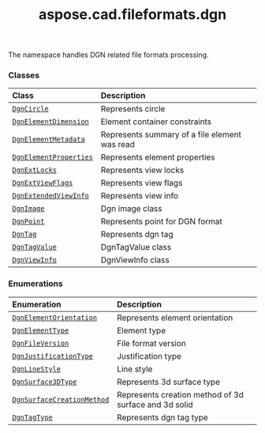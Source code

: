 ﻿---
title: aspose.cad.fileformats.dgn
second_title: Aspose.CAD for Python via .NET API References
description: 
type: docs
weight: 10
url: /aspose.cad.fileformats.dgn/
is_root: false
---

The namespace handles DGN related file formats processing.

### Classes
| Class | Description |
| :- | :- |
| [`DgnCircle`](/cad/python-net/aspose.cad.fileformats.dgn/dgncircle) | Represents circle |
| [`DgnElementDimension`](/cad/python-net/aspose.cad.fileformats.dgn/dgnelementdimension) | Element container constraints |
| [`DgnElementMetadata`](/cad/python-net/aspose.cad.fileformats.dgn/dgnelementmetadata) | Represents summary of a file element was read |
| [`DgnElementProperties`](/cad/python-net/aspose.cad.fileformats.dgn/dgnelementproperties) | Represents element properties |
| [`DgnExtLocks`](/cad/python-net/aspose.cad.fileformats.dgn/dgnextlocks) | Represents view locks |
| [`DgnExtViewFlags`](/cad/python-net/aspose.cad.fileformats.dgn/dgnextviewflags) | Represents view flags |
| [`DgnExtendedViewInfo`](/cad/python-net/aspose.cad.fileformats.dgn/dgnextendedviewinfo) | Represents view info |
| [`DgnImage`](/cad/python-net/aspose.cad.fileformats.dgn/dgnimage) | Dgn image class |
| [`DgnPoint`](/cad/python-net/aspose.cad.fileformats.dgn/dgnpoint) | Represents point for DGN format |
| [`DgnTag`](/cad/python-net/aspose.cad.fileformats.dgn/dgntag) | Represents dgn tag |
| [`DgnTagValue`](/cad/python-net/aspose.cad.fileformats.dgn/dgntagvalue) | DgnTagValue class |
| [`DgnViewInfo`](/cad/python-net/aspose.cad.fileformats.dgn/dgnviewinfo) | DgnViewInfo class |


### Enumerations
| Enumeration | Description |
| :- | :- |
| [`DgnElementOrientation`](/cad/python-net/aspose.cad.fileformats.dgn/dgnelementorientation) | Represents element orientation |
| [`DgnElementType`](/cad/python-net/aspose.cad.fileformats.dgn/dgnelementtype) | Element type |
| [`DgnFileVersion`](/cad/python-net/aspose.cad.fileformats.dgn/dgnfileversion) | File format version |
| [`DgnJustificationType`](/cad/python-net/aspose.cad.fileformats.dgn/dgnjustificationtype) | Justification type |
| [`DgnLineStyle`](/cad/python-net/aspose.cad.fileformats.dgn/dgnlinestyle) | Line style |
| [`DgnSurface3DType`](/cad/python-net/aspose.cad.fileformats.dgn/dgnsurface3dtype) | Represents 3d surface type |
| [`DgnSurfaceCreationMethod`](/cad/python-net/aspose.cad.fileformats.dgn/dgnsurfacecreationmethod) | Represents creation method of 3d surface and 3d solid |
| [`DgnTagType`](/cad/python-net/aspose.cad.fileformats.dgn/dgntagtype) | Represents dgn tag type |


